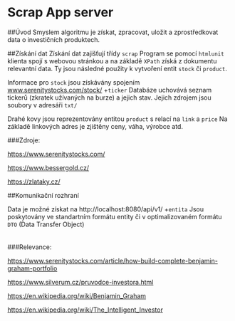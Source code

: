 # Scrap App server

##Úvod
Smyslem algoritmu je získat, zpracovat, uložit a zprostředkovat data o investičních produktech.





##Získání dat
Získání dat zajišťují třídy `scrap`
Program se pomocí `htmlunit` klienta spojí s webovou stránkou a na základě `XPath` získá z dokumentu relevantní data. 
Ty jsou následné použity k vytvoření entit `stock` či `product`.

Informace pro `stock` jsou získávány spojením www.serenitystocks.com/stock/ +`ticker`
Databáze uchovává seznam tickerů (zkratek užívaných na burze) a jejich stav. 
Jejich zdrojem jsou soubory v adresáři `txt/`

Drahé kovy jsou reprezentovány entitou `product` s relací na `link` a `price` Na základě linkových adres je zjištěny ceny, váha, výrobce atd.



###Zdroje:

https://www.serenitystocks.com/

https://www.bessergold.cz/

https://zlataky.cz/

##Komunikační rozhraní

Data je možné získat na http://localhost:8080/api/v1/ +`entita` Jsou poskytovány ve standartním formátu entity či v optimalizovaném formátu `DTO` (Data Transfer Object)
<br />
<br />
<br />
###Relevance:

https://www.serenitystocks.com/article/how-build-complete-benjamin-graham-portfolio

https://www.silverum.cz/pruvodce-investora.html

https://en.wikipedia.org/wiki/Benjamin_Graham

https://en.wikipedia.org/wiki/The_Intelligent_Investor

